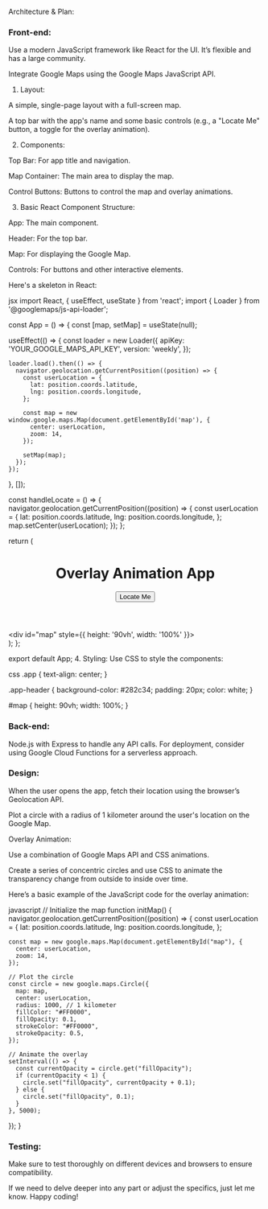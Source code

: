 Architecture & Plan:

### Front-end:

Use a modern JavaScript framework like React for the UI. It’s flexible and has a large community.

Integrate Google Maps using the Google Maps JavaScript API.
1. Layout:

A simple, single-page layout with a full-screen map.

A top bar with the app's name and some basic controls (e.g., a "Locate Me" button, a toggle for the overlay animation).

2. Components:

Top Bar: For app title and navigation.

Map Container: The main area to display the map.

Control Buttons: Buttons to control the map and overlay animations.

3. Basic React Component Structure:

App: The main component.

Header: For the top bar.

Map: For displaying the Google Map.

Controls: For buttons and other interactive elements.

Here's a skeleton in React:

jsx
import React, { useEffect, useState } from 'react';
import { Loader } from '@googlemaps/js-api-loader';

const App = () => {
  const [map, setMap] = useState(null);

  useEffect(() => {
    const loader = new Loader({
      apiKey: 'YOUR_GOOGLE_MAPS_API_KEY',
      version: 'weekly',
    });

    loader.load().then(() => {
      navigator.geolocation.getCurrentPosition((position) => {
        const userLocation = {
          lat: position.coords.latitude,
          lng: position.coords.longitude,
        };

        const map = new window.google.maps.Map(document.getElementById('map'), {
          center: userLocation,
          zoom: 14,
        });

        setMap(map);
      });
    });
  }, []);

  const handleLocate = () => {
    navigator.geolocation.getCurrentPosition((position) => {
      const userLocation = {
        lat: position.coords.latitude,
        lng: position.coords.longitude,
      };
      map.setCenter(userLocation);
    });
  };

  return (
    <div className="app">
      <header className="app-header">
        <h1>Overlay Animation App</h1>
        <button onClick={handleLocate}>Locate Me</button>
      </header>
      <div id="map" style={{ height: '90vh', width: '100%' }}></div>
    </div>
  );
};

export default App;
4. Styling: Use CSS to style the components:

css
.app {
  text-align: center;
}

.app-header {
  background-color: #282c34;
  padding: 20px;
  color: white;
}

#map {
  height: 90vh;
  width: 100%;
}

### Back-end:

Node.js with Express to handle any API calls. For deployment, consider using Google Cloud Functions for a serverless approach.

### Design:

When the user opens the app, fetch their location using the browser’s Geolocation API.

Plot a circle with a radius of 1 kilometer around the user's location on the Google Map.

Overlay Animation:

Use a combination of Google Maps API and CSS animations.

Create a series of concentric circles and use CSS to animate the transparency change from outside to inside over time.

Here’s a basic example of the JavaScript code for the overlay animation:

javascript
// Initialize the map
function initMap() {
  navigator.geolocation.getCurrentPosition((position) => {
    const userLocation = {
      lat: position.coords.latitude,
      lng: position.coords.longitude,
    };

    const map = new google.maps.Map(document.getElementById("map"), {
      center: userLocation,
      zoom: 14,
    });

    // Plot the circle
    const circle = new google.maps.Circle({
      map: map,
      center: userLocation,
      radius: 1000, // 1 kilometer
      fillColor: "#FF0000",
      fillOpacity: 0.1,
      strokeColor: "#FF0000",
      strokeOpacity: 0.5,
    });

    // Animate the overlay
    setInterval(() => {
      const currentOpacity = circle.get("fillOpacity");
      if (currentOpacity < 1) {
        circle.set("fillOpacity", currentOpacity + 0.1);
      } else {
        circle.set("fillOpacity", 0.1);
      }
    }, 5000);
  });
}
### Testing:

Make sure to test thoroughly on different devices and browsers to ensure compatibility.

If we need to delve deeper into any part or adjust the specifics, just let me know. Happy coding!
